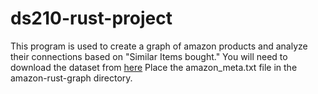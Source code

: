 # ds210-rust-project

This program is used to create a graph of amazon products and analyze their connections based on "Similar Items bought."
You will need to download the dataset from [here](https://snap.stanford.edu/data/amazon-meta.html)
Place the amazon_meta.txt file in the amazon-rust-graph directory.
